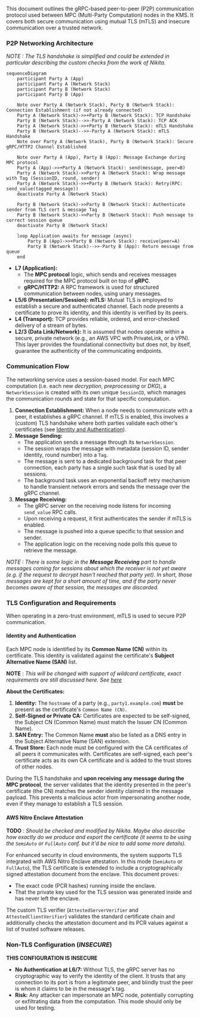 This document outlines the gRPC-based peer-to-peer (P2P) communication protocol used between MPC (Multi-Party Computation) nodes in the KMS. It covers both secure communication using mutual TLS (mTLS) and insecure communication over a trusted network.

### P2P Networking Architecture

*NOTE : The TLS handshake is simplified and could be extended in particular describing the custom checks from the work of Nikita.*

```mermaid
sequenceDiagram
    participant Party A (App)
    participant Party A (Network Stack)
    participant Party B (Network Stack)
    participant Party B (App)

    Note over Party A (Network Stack), Party B (Network Stack): Connection Establishment (if not already connected)
    Party A (Network Stack)->>+Party B (Network Stack): TCP Handshake
    Party B (Network Stack)-->>-Party A (Network Stack): TCP ACK
    Party A (Network Stack)->>+Party B (Network Stack): mTLS Handshake
    Party B (Network Stack)-->>-Party A (Network Stack): mTLS Handshake
    Note over Party A (Network Stack), Party B (Network Stack): Secure gRPC/HTTP2 Channel Established

    Note over Party A (App), Party B (App): Message Exchange during MPC protocol
    Party A (App)->>+Party A (Network Stack): send(message, peer=B)
    Party A (Network Stack)->>Party A (Network Stack): Wrap message with Tag (SessionID, round, sender)
    Party A (Network Stack)->>+Party B (Network Stack): Retry(RPC: send_value(tagged_message))
    deactivate Party A (Network Stack)

    Party B (Network Stack)->>Party B (Network Stack): Authenticate sender from TLS cert & message Tag
    Party B (Network Stack)->>Party B (Network Stack): Push message to correct session queue
    deactivate Party B (Network Stack)

    loop Application awaits for message (async)
        Party B (App)->>+Party B (Network Stack): receive(peer=A)
        Party B (Network Stack)-->>-Party B (App): Return message from queue
    end
```

*   **L7 (Application):**
    *   The **MPC protocol** logic, which sends and receives messages required for the MPC protocol built on top of **gRPC**.
    *   **gRPC/HTTP2:** A RPC framework is used for structured communication between nodes, using unary messages.
*   **L5/6 (Presentation/Session):** **mTLS:** Mutual TLS is employed to establish a secure and authenticated channel. Each node presents a certificate to prove its identity, and this identity is verified by its peers.
*   **L4 (Transport):** TCP provides reliable, ordered, and error-checked delivery of a stream of bytes.
*   **L2/3 (Data Link/Network):** It is assumed that nodes operate within a secure, private network (e.g., an AWS VPC with PrivateLink, or a VPN). This layer provides the foundational connectivity but does not, by itself, guarantee the authenticity of the communicating endpoints.

### Communication Flow

The networking service uses a session-based model. For each MPC computation (i.e. each new *decryption*, *preprocessing* or *DKG*), a `NetworkSession` is created with its own unique `SessionID`, which manages the communication rounds and state for that specific computation.

1.  **Connection Establishment:** When a node needs to communicate with a peer, it establishes a gRPC channel. If mTLS is enabled, this involves a (*custom*) TLS handshake where both parties validate each other's certificates (see [Identity and Authentication](#identity-and-authentication)).
2.  **Message Sending:**
    *   The application sends a message through its `NetworkSession`.
    *   The session wraps the message with metadata (session ID, sender identity, round number) into a `Tag`.
    *   The message is sent to a dedicated background task for that peer connection, each party has a single such task that is used by all sessions.
    *   The background task uses an exponential backoff retry mechanism to handle transient network errors and sends the message over the gRPC channel.
3.  **Message Receiving:**
    *   The gRPC server on the receiving node listens for incoming `send_value` RPC calls.
    *   Upon receiving a request, it first authenticates the sender if mTLS is enabled.
    *   The message is pushed into a queue specific to that session and sender.
    *   The application logic on the receiving node polls this queue to retrieve the message.


*NOTE : There is some logic in the **Message Receiving** part to handle messages coming for sessions about which the receiver is not yet aware (e.g. if the request to decrypt hasn't reached that party yet). In short, those messages are kept for a short amount of time, and if the party never becomes aware of that session, the messages are discarded.*

### TLS Configuration and Requirements

When operating in a zero-trust environment, mTLS is used to secure P2P communication.

#### Identity and Authentication

Each MPC node is identified by its **Common Name (CN)** within its certificate. This identity is validated against the certificate's **Subject Alternative Name (SAN)** list.

**NOTE** : *This will be changed with support of wildcard certificate, exact requirements are still discussed here. See [here](https://github.com/zama-ai/kms-internal/issues/2709)*

**About the Certificates:**

1.  **Identity:** The `hostname` of a party (e.g., `party1.example.com`) **must** be present as the certificate's `Common Name (CN)`.
2.  **Self-Signed or Private CA:** Certificates are expected to be self-signed, the Subject CN (Common Name) must match the Issuer CN (Common Name).
3.  **SAN Entry:** The Common Name **must** also be listed as a DNS entry in the Subject Alternative Name (SAN) extension.
4.  **Trust Store:** Each node must be configured with the CA certificates of all peers it communicates with. Certificates are self-signed, each peer's certificate acts as its own CA certificate and is added to the trust stores of other nodes.

During the TLS handshake and **upon receiving any message during the MPC protocol**, the server validates that the identity presented in the peer's certificate (the CN) matches the sender identity claimed in the message payload. This prevents a malicious actor from impersonating another node, even if they manage to establish a TLS session.

#### AWS Nitro Enclave Attestation

**TODO** : *Should be checked and modified by Nikita. Maybe also describe how exactly do we produce and export the certificate (it seems to be using the `SemiAuto` or `FullAuto` conf. but it'd be nice to add some more details).*

For enhanced security in cloud environments, the system supports TLS integrated with AWS Nitro Enclave attestation. In this mode (`SemiAuto` or `FullAuto`), the TLS certificate is extended to include a cryptographically signed attestation document from the enclave. This document proves:
*   The exact code (PCR hashes) running inside the enclave.
*   That the private key used for the TLS session was generated inside and has never left the enclave.

The custom TLS verifier (`AttestedServerVerifier` and `AttestedClientVerifier`) validates the standard certificate chain and additionally checks the attestation document and its PCR values against a list of trusted software releases.

### Non-TLS Configuration (*INSECURE*)

**THIS CONFIGURATION IS INSECURE**

*   **No Authentication at L6/7:** Without TLS, the gRPC server has no cryptographic way to verify the identity of the client. It trusts that any connection to its port is from a legitimate peer, and blindly trust the peer is whom it claims to be in the message's tag.
*   **Risk:** Any attacker can impersonate an MPC node, potentially corrupting or exfiltrating data from the computation. This mode should only be used for testing.

